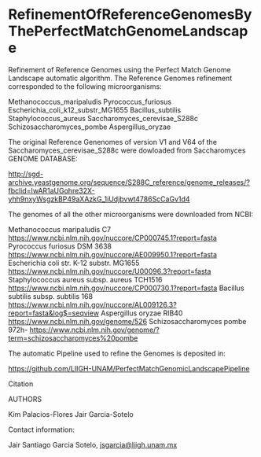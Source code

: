 # RefinementOfReferenceGenomesByThePerfectMatchGenomeLandscape
Refinement of Reference Genomes using the Perfect Match Genome Landscape automatic algorithm. The Reference Genomes refinement corresponded to the following microorganisms:

Methanococcus_maripaludis
Pyrococcus_furiosus
Escherichia_coli_k12_substr_MG1655
Bacillus_subtilis
Staphylococcus_aureus
Saccharomyces_cerevisae_S288c
Schizosaccharomyces_pombe
Aspergillus_oryzae

The original Reference Genenomes of version V1 and V64 of the Saccharomyces_cerevisae_S288c were dowloaded from Saccharomyces GENOME DATABASE:

http://sgd-archive.yeastgenome.org/sequence/S288C_reference/genome_releases/?fbclid=IwAR1aUGohre32X-yhh9nxyWsgzkBP49aXAzkG_1iUdjbvwt4786ScCaGv1d4

The genomes of all the other microorganisms were downloaded from NCBI:

Methanococcus maripaludis  C7
https://www.ncbi.nlm.nih.gov/nuccore/CP000745.1?report=fasta
Pyrococcus furiosus  DSM 3638
https://www.ncbi.nlm.nih.gov/nuccore/AE009950.1?report=fasta
Escherichia coli str. K-12 substr. MG1655
https://www.ncbi.nlm.nih.gov/nuccore/U00096.3?report=fasta
Staphylococcus aureus subsp. aureus  TCH1516
https://www.ncbi.nlm.nih.gov/nuccore/CP000730.1?report=fasta
Bacillus subtilis subsp. subtilis 168 
https://www.ncbi.nlm.nih.gov/nuccore/AL009126.3?report=fasta&log$=seqview
Aspergillus oryzae RIB40
https://www.ncbi.nlm.nih.gov/genome/526
Schizosaccharomyces pombe 972h-
https://www.ncbi.nlm.nih.gov/genome/?term=schizosaccharomyces%20pombe

The automatic Pipeline used to refine the Genomes is deposited in:

https://github.com/LIIGH-UNAM/PerfectMatchGenomicLandscapePipeline

Citation


AUTHORS

Kim Palacios-Flores Jair Garcia-Sotelo

Contact information:

Jair Santiago Garcia Sotelo, jsgarcia@liigh.unam.mx

